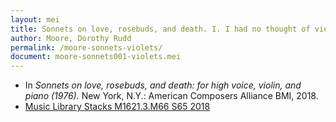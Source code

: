 ```yaml
---
layout: mei
title: Sonnets on love, rosebuds, and death. I. I had no thought of violets of late
author: Moore, Dorothy Rudd
permalink: /moore-sonnets-violets/
document: moore-sonnets001-violets.mei
---
```


- In *Sonnets on love, rosebuds, and death: for high voice, violin, and piano (1976).* New York, N.Y.: American Composers Alliance BMI, 2018.
- <a href="https://tufts.primo.exlibrisgroup.com/permalink/01TUN_INST/1kc9gia/alma991018220948503851" target="_blank">Music Library Stacks M1621.3.M66 S65 2018</a>
